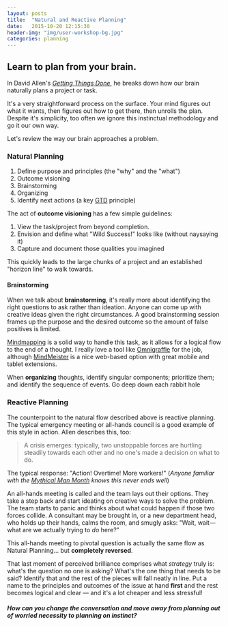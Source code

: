 ```yaml
---
layout: posts
title:  "Natural and Reactive Planning"
date:   2015-10-20 12:15:30
header-img: "img/user-workshop-bg.jpg"
categories: planning
---
```


## Learn to plan from your brain.

In David Allen's [*Getting Things Done*](http://en.wikipedia.org/wiki/Getting_things_done), he breaks down how our brain naturally plans a project or task. 

It's a very straightforward process on the surface. Your mind figures out what it wants, then figures out how to get there, then unrolls the plan.  Despite it's simplicity, too often we ignore this instinctual methodology and go it our own way.

Let's review the way our brain approaches a problem.

### Natural Planning

1. Define purpose and principles (the "why" and the "what")
2. Outcome visioning
3. Brainstorming
4. Organizing
5. Identify next actions (a key [GTD](http://en.wikipedia.org/wiki/Getting_things_done) principle)

The act of **outcome visioning** has a few simple guidelines:

1. View the task/project from beyond completion.
2. Envision and define what "Wild Success!" looks like (without naysaying it)
3. Capture and document those qualities you imagined

This quickly leads to the large chunks of a project and an established "horizon line" to walk towards.

#### Brainstorming

When we talk about **brainstorming**, it's really more about identifying the right questions to ask rather than ideation. Anyone can come up with creative ideas given the right circumstances. A good brainstorming session frames up the purpose and the desired outcome so the amount of false positives is limited.

[Mindmapping](http://en.wikipedia.org/wiki/Mind_map) is a solid way to handle this task, as it allows for a logical flow to the end of a thought.  I really love a tool like [Omnigraffle](http://www.omnigroup.com/products/omnigraffle/) for the job, although [MindMeister](http://www.mindmeister.com/) is a nice web-based option with great mobile and tablet extensions.

When **organizing** thoughts, identify singular components; prioritize them; and identify the sequence of events. Go deep down each rabbit hole 

### Reactive Planning

The counterpoint to the natural flow described above is reactive planning. The typical emergency meeting or all-hands council is a good example of this style in action. Allen describes this, too:

> A crisis emerges: typically, two unstoppable forces are hurtling steadily towards each other and no one's made a decision on what to do.

The typical response: "Action! Overtime! More workers!" (_Anyone familiar with the [Mythical Man Month](http://en.wikipedia.org/wiki/The_Mythical_Man-Month) knows this never ends well_)

An all-hands meeting is called and the team lays out their options. They take a step back and start ideating on creative ways to solve the problem.  The team starts to panic and thinks about what could happen if those two forces collide.  A consultant may be brought in, or a new department head, who holds up their hands, calms the room, and smugly asks: "Wait, wait—what are we actually trying to *do* here?"

This all-hands meeting to pivotal question is actually the same flow as Natural Planning… but **completely reversed**.

That last moment of perceived brilliance comprises what *strategy* truly is: what's the question no one is asking? What's the one thing that needs to be said? Identify that and the rest of the pieces will fall neatly in line.  Put a name to the principles and outcomes of the issue at hand **first** and the rest becomes logical and clear — and it's a lot cheaper and less stressful!

##### How can you change the conversation and move away from planning out of worried necessity to planning on instinct?